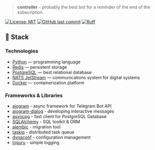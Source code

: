 > **controller** - probably the best bot for a reminder of the end of the subscription.

[![License: MIT](https://img.shields.io/badge/License-MIT-007EC7.svg?style=flat-square)](https://opensource.org/licenses/MIT)
[![GitHub last commit](https://img.shields.io/github/last-commit/Markushik/controller-new?style=flat-square)](https://github.com/Markushik/controller-new)
[![Ruff](https://img.shields.io/endpoint?url=https://raw.githubusercontent.com/charliermarsh/ruff/main/assets/badge/v2.json?style=flat-square)](https://github.com/astral-sh/ruff)

## 🚀 Stack

### Technologies
- [Python](https://www.python.org/) — programming language
- [Redis](https://redis.io/) — persistent storage
- [PostgreSQL](https://www.postgresql.org/) — best relational database
- [NATS JetStream](https://nats.io/) — communications system for digital systems
- [Docker](https://www.docker.com/) — containerization platform

### Frameworks & Libraries
- [aiogram](https://github.com/aiogram/aiogram) - async framework for Telegram Bot API
- [aiogram-dialog](https://github.com/Tishka17/aiogram_dialog) - developing interactive messages
- [asyncpg](https://github.com/MagicStack/asyncpg) - fast client for PostgreSQL Database
- [SQLAlchemy](https://github.com/sqlalchemy/sqlalchemy) - SQL toolkit & ORM 
- [alembic](https://github.com/sqlalchemy/alembic) - migration tool
- [taskiq](https://github.com/taskiq-python/taskiq) -  distributed task queue 
- [dynaconf](https://github.com/dynaconf/dynaconf) - configuration management
- [loguru](https://github.com/Delgan/loguru) - simple logging